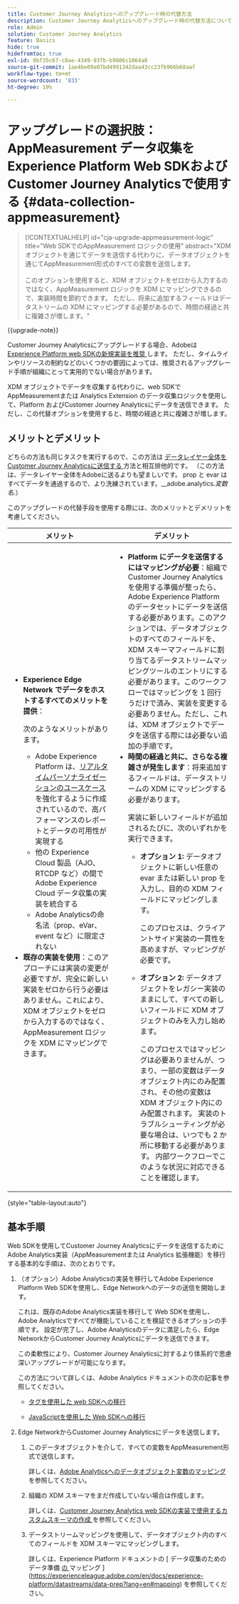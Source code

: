```yaml
---
title: Customer Journey Analyticsへのアップグレード時の代替方法
description: Customer Journey Analyticsへのアップグレード時の代替方法について説明します
role: Admin
solution: Customer Journey Analytics
feature: Basics
hide: true
hidefromtoc: true
exl-id: 0bf35c67-c8ae-4349-93fb-b9806c1064a8
source-git-commit: 1ae4be09a07bd4991342daa43cc23fb966b68aaf
workflow-type: tm+mt
source-wordcount: '833'
ht-degree: 19%

---
```


# アップグレードの選択肢：AppMeasurement データ収集をExperience Platform Web SDKおよびCustomer Journey Analyticsで使用する {#data-collection-appmeasurement}

<!-- markdownlint-disable MD034 -->

>[!CONTEXTUALHELP]
>id="cja-upgrade-appmeasurement-logic"
>title="Web SDKでのAppMeasurement ロジックの使用"
>abstract="XDM オブジェクトを通じてデータを送信する代わりに、データオブジェクトを通じてAppMeasurement形式のすべての変数を送信します。<br><br> このオプションを使用すると、XDM オブジェクトをゼロから入力するのではなく、AppMeasurement ロジックを XDM にマッピングできるので、実装時間を節約できます。 ただし、将来に追加するフィールドはデータストリームの XDM にマッピングする必要があるので、時間の経過と共に複雑さが増します。"

<!-- markdownlint-enable MD034 -->

{{upgrade-note}}

Customer Journey Analyticsにアップグレードする場合、Adobeは [Experience Platform web SDKの新規実装を推奨 ](/help/getting-started/cja-upgrade/cja-upgrade-recommendations.md) します。 ただし、タイムラインやリソースの制約などのいくつかの要因によっては、推奨されるアップグレード手順が組織にとって実用的でない場合があります。

XDM オブジェクトでデータを収集する代わりに、web SDKでAppMeasurementまたは Analytics Extension のデータ収集ロジックを使用して、Platform およびCustomer Journey Analyticsにデータを送信できます。 ただし、この代替オプションを使用すると、時間の経過と共に複雑さが増します。

## メリットとデメリット

どちらの方法も同じタスクを実行するので、この方法は [ データレイヤー全体をCustomer Journey Analyticsに送信する ](/help/getting-started/cja-upgrade/cja-upgrade-alternative-appmeasurement.md) 方法と相互排他的です。 （この方法は、データレイヤー全体をAdobeに送るよりも望ましいです。 prop と evar はすべてデータを通過するので、より洗練されています。__adobe.analytics._変数名_.）

このアップグレードの代替手段を使用する際には、次のメリットとデメリットを考慮してください。

| メリット | デメリット |
|----------|---------|
| <ul><li>**Experience Edge Network でデータをホストするすべてのメリットを提供**： <p>次のようなメリットがあります。</p><ul><li>Adobe Experience Platform は、[リアルタイムパーソナライゼーションのユースケース](https://experienceleague.adobe.com/docs/experience-platform/destinations/ui/activate/configure-personalization-destinations.html?lang=ja)を強化するように作成されているので、高パフォーマンスのレポートとデータの可用性が実現する</li><li>他の Experience Cloud 製品（AJO、RTCDP など）の間で Adobe Experience Cloud データ収集の実装を統合する</li><li>Adobe Analyticsの命名法（prop、eVar、event など）に限定されない</li></ul><li>**既存の実装を使用**：このアプローチには実装の変更が必要ですが、完全に新しい実装をゼロから行う必要はありません。これにより、XDM オブジェクトをゼロから入力するのではなく、AppMeasurement ロジックを XDM にマッピングできます。</li></ul> | <ul><li>**Platform にデータを送信するにはマッピングが必要**：組織で Customer Journey Analytics を使用する準備が整ったら、Adobe Experience Platform のデータセットにデータを送信する必要があります。このアクションでは、データオブジェクトのすべてのフィールドを、XDM スキーマフィールドに割り当てるデータストリームマッピングツールのエントリにする必要があります。このワークフローではマッピングを 1 回行うだけで済み、実装を変更する必要ありません。ただし、これは、XDM オブジェクトでデータを送信する際には必要ない追加の手順です。</li><li>**時間の経過と共に、さらなる複雑さが発生します**：将来追加するフィールドは、データストリームの XDM にマッピングする必要があります。<p>実装に新しいフィールドが追加されるたびに、次のいずれかを実行できます。</p><ul><li>**オプション 1:** データオブジェクトに新しい任意の evar または新しい prop を入力し、目的の XDM フィールドにマッピングします。<p>このプロセスは、クライアントサイド実装の一貫性を高めますが、マッピングが必要です。</p></li><li>**オプション 2:** データオブジェクトをレガシー実装のままにして、すべての新しいフィールドに XDM オブジェクトのみを入力し始めます。<p>このプロセスではマッピングは必要ありませんが、つまり、一部の変数はデータオブジェクト内にのみ配置され、その他の変数は XDM オブジェクト内にのみ配置されます。 実装のトラブルシューティングが必要な場合は、いつでも 2 か所に移動する必要があります。 内部ワークフローでこのような状況に対応できることを確認します。</p></li></ul> </li></ul> |

{style="table-layout:auto"}

## 基本手順

Web SDKを使用してCustomer Journey Analyticsにデータを送信するためにAdobe Analytics実装（AppMeasurementまたは Analytics 拡張機能）を移行する基本的な手順は、次のとおりです。

1. （オプション）Adobe Analyticsの実装を移行してAdobe Experience Platform Web SDKを使用し、Edge Networkへのデータの送信を開始します。

   これは、既存のAdobe Analytics実装を移行して Web SDKを使用し、Adobe Analyticsですべてが機能していることを検証できるオプションの手順です。 設定が完了し、Adobe Analyticsのデータに満足したら、Edge NetworkからCustomer Journey Analyticsにデータを送信できます。

   この柔軟性により、Customer Journey Analyticsに対するより体系的で思慮深いアップグレードが可能になります。

   この方法について詳しくは、Adobe Analytics ドキュメントの次の記事を参照してください。

   * [ タグを使用した web SDKへの移行 ](https://experienceleague.adobe.com/ja/docs/analytics/implementation/aep-edge/web-sdk/analytics-extension-to-web-sdk)

   * [JavaScriptを使用した Web SDKへの移行 ](https://experienceleague.adobe.com/ja/docs/analytics/implementation/aep-edge/web-sdk/appmeasurement-to-web-sdk)

1. Edge NetworkからCustomer Journey Analyticsにデータを送信します。

   1. このデータオブジェクトを介して、すべての変数をAppMeasurement形式で送信します。

      詳しくは、[Adobe Analyticsへのデータオブジェクト変数のマッピング ](https://experienceleague.adobe.com/en/docs/analytics/implementation/aep-edge/data-var-mapping) を参照してください。

   1. 組織の XDM スキーマをまだ作成していない場合は作成します。

      詳しくは、[Customer Journey Analytics web SDKの実装で使用するカスタムスキーマの作成 ](/help/getting-started/cja-upgrade/cja-upgrade-schema-create.md) を参照してください。

   1. データストリームマッピングを使用して、データオブジェクト内のすべてのフィールドを XDM スキーマにマッピングします。

      詳しくは、Experience Platform ドキュメントの [ データ収集のためのデータ準備 [ の ](https://experienceleague.adobe.com/en/docs/experience-platform/datastreams/data-prep) マッピング ](https://experienceleague.adobe.com/en/docs/experience-platform/datastreams/data-prep?lang=en#mapping) を参照してください。
